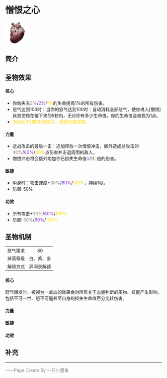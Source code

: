 # 憎恨之心
![憎恨之心](../Img/Texture2D_Potion/憎恨之心.png)
## 简介
## 圣物效果
#### **核心**  
- 你每失去<font color=gray>3%</font>/<font color=BlueViolet>2%</font>/<font color=gold>1%</font>的生命提高1%的所有伤害。 
- 怒气达到100时：当你的怒气达到100时：自动消耗全部怒气，使你进入[憎恨]状态使你在接下来的5秒内，无论你有多少生命值，你的生命值会被视为1点。
- <font color=gold>当你处于[憎恨]状态时，获得无敌效果。</font>
#### **力量** 
- 近战攻击的最后一击：追加释放一次憎恨冲击，额外造成总攻击的<font color=gray>40%</font>/<font color=BlueViolet>60%</font>/<font color=gold>80%</font>点伤害并击退周围的敌人。
- 憎恨冲击将会额外附加你已损失生命值<font color=gray>0</font>/<font color=BlueViolet>1</font>/<font color=gold>2</font>倍的伤害。

#### **敏捷**
- 瞬身时：攻击速度+<font color=gray>30%</font>/<font color=BlueViolet>60%</font>/<font color=gold>100%</font>，持续1秒。
- 防御-50%

#### **功效**
- 所有攻击+<font color=gray>30%</font>/<font color=BlueViolet>60%</font>/<font color=gold>100%</font>
- 防御-<font color=gray>30%</font>/<font color=BlueViolet>60%</font>/<font color=gold>100%</font>



## 圣物机制
|||
| :----: | :----: |
|怒气需求|80|
|掉落等级|白、紫、金|
|解锁方式|异闻录解锁|

#### **核心**
怒气爆发时，被视为一点血的效果会对所有关于血量判断的圣物、技能产生影响，包括不可一世、怒不可遏甚至自身的损失生命值百分比转伤害。

#### **力量**

#### **敏捷**

#### **功效**


## 补充

---

<font color=grey>——Page Create By 一只小墨鱼</font>
